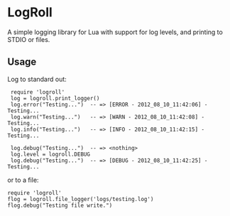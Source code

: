 # LogRoll

A simple logging library for Lua with support for log levels, and printing to
STDIO or files.

## Usage

Log to standard out:

     require 'logroll'
     log = logroll.print_logger()
     log.error("Testing...")  -- => [ERROR - 2012_08_10_11:42:06] - Testing...
     log.warn("Testing...")   -- => [WARN - 2012_08_10_11:42:08] - Testing...
     log.info("Testing...")   -- => [INFO - 2012_08_10_11:42:15] - Testing...

     log.debug("Testing...")  -- => <nothing>
     log.level = logroll.DEBUG
     log.debug("Testing...")  -- => [DEBUG - 2012_08_10_11:42:25] - Testing...

or to a file:

    require 'logroll'
    flog = logroll.file_logger('logs/testing.log')
    flog.debug("Testing file write.")
